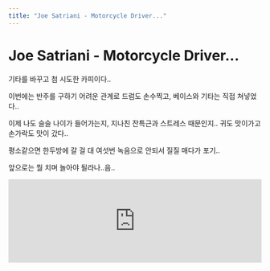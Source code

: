 ```yaml
---
title: "Joe Satriani - Motorcycle Driver..."
---
```

# Joe Satriani - Motorcycle Driver...

기타를 바꾸고 첨 시도한 카피이다..

이번에는 반주를 구하기 어려운 관계로 드럼도 손수찍고, 베이스와 기타는 직접 쳐넣었다..

이제 나도 슬슬 나이가 들어가는지, 지나친 잔특근과 스트레스 때문인지..
귀도 맛이가고 손가락도 맛이 갔다..

평소같으면 한두방에 갈 걸 대 여섯번 녹음으로 안되서 질질 매다가 포기..

앞으로는 뭘 치며 놀아야 될라나..음..




<iframe width="100%" height="166" scrolling="no" frameborder="no" src="https://w.soundcloud.com/player/?url=https%3A//api.soundcloud.com/tracks/132490804&amp;color=ff5500&amp;auto_play=false&amp;hide_related=false&amp;show_artwork=true"></iframe>





